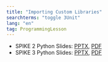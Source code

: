 ```yaml
---
title: "Importing Custom Libraries"
searchterms: "toggle 3Unit"
lang: "en"
tag: ProgrammingLesson
---
```

 <ul>
 <li class="ng-binding">SPIKE 2 Python Slides:
 <a href="PyProgrammingLessons/ImportingCustomLibraries.pptx">PPTX</a>,
 <a href="PyProgrammingLessons/ImportingCustomLibraries.pdf">PDF</a>
 </li>
 <li class="ng-binding">SPIKE 3 Python Slides:
 <a href="PyProgrammingLessons/SP3ImportingCustomLibrariesPython.pptx">PPTX</a>,
 <a href="PyProgrammingLessons/SP3ImportingCustomLibrariesPython.pdf">PDF</a>
 </li>
 </ul>
